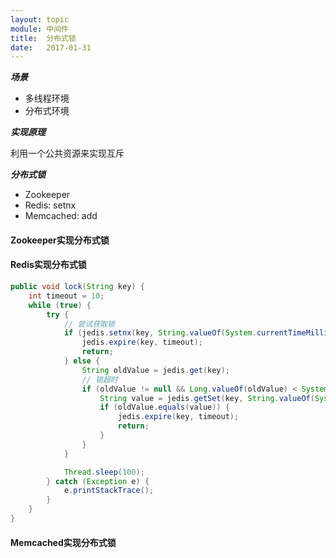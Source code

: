 ```yaml
---
layout: topic
module: 中间件
title:  分布式锁
date:   2017-01-31
---
```


***场景***

* 多线程环境
* 分布式环境

***实现原理***

利用一个公共资源来实现互斥

***分布式锁***

* Zookeeper
* Redis: setnx
* Memcached: add

#### Zookeeper实现分布式锁

#### Redis实现分布式锁

```java
public void lock(String key) {
    int timeout = 10;
    while (true) {
        try {
            // 尝试获取锁
            if (jedis.setnx(key, String.valueOf(System.currentTimeMillis() + timeout)) == 1) {
                jedis.expire(key, timeout);
                return;
            } else {
                String oldValue = jedis.get(key);
                // 锁超时
                if (oldValue != null && Long.valueOf(oldValue) < System.currentTimeMillis()) {
                    String value = jedis.getSet(key, String.valueOf(System.currentTimeMillis() + timeout));
                    if (oldValue.equals(value)) {
                        jedis.expire(key, timeout);
                        return;
                    }
                }
            }

            Thread.sleep(100);
        } catch (Exception e) {
            e.printStackTrace();
        }
    }
}
```

#### Memcached实现分布式锁
